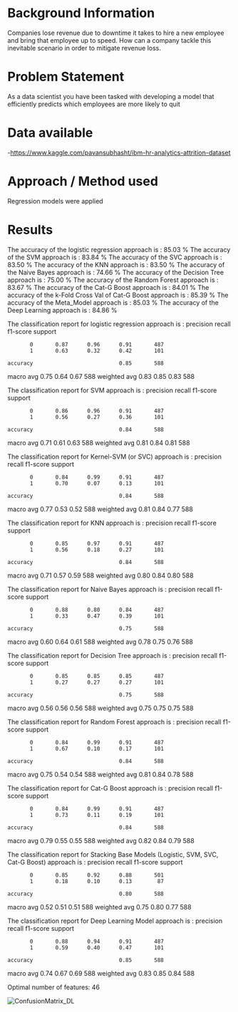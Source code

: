 # Background Information
Companies lose revenue due to downtime it takes to hire a new employee and bring that employee up to speed. How can a company tackle this inevitable scenario in order to mitigate revenue loss.

# Problem Statement
As a data scientist you have been tasked with developing a model that efficiently predicts which employees are more likely to quit

# Data available
-https://www.kaggle.com/pavansubhasht/ibm-hr-analytics-attrition-dataset

# Approach / Method used
Regression models were applied

# Results 
The accuracy of the logistic regression approach is                 : 85.03 %
The accuracy of the SVM approach is                                 : 83.84 %
The accuracy of the SVC approach is                                 : 83.50 %
The accuracy of the KNN approach is                                 : 83.50 %
The accuracy of the Naive Bayes approach is                         : 74.66 %
The accuracy of the Decision Tree approach is                       : 75.00 %
The accuracy of the Random Forest approach is                       : 83.67 %
The accuracy of the Cat-G Boost approach is                         : 84.01 %
The accuracy of the k-Fold Cross Val of Cat-G Boost approach is     : 85.39 %
The accuracy of the Meta_Model approach is                         : 85.03 %
The accuracy of the Deep Learning approach is                         : 84.86 %

The classification report for logistic regression approach is : 
              precision    recall  f1-score   support

           0       0.87      0.96      0.91       487
           1       0.63      0.32      0.42       101

    accuracy                           0.85       588
   macro avg       0.75      0.64      0.67       588
weighted avg       0.83      0.85      0.83       588

The classification report for SVM approach is : 
              precision    recall  f1-score   support

           0       0.86      0.96      0.91       487
           1       0.56      0.27      0.36       101

    accuracy                           0.84       588
   macro avg       0.71      0.61      0.63       588
weighted avg       0.81      0.84      0.81       588

The classification report for Kernel-SVM (or SVC) approach is : 
              precision    recall  f1-score   support

           0       0.84      0.99      0.91       487
           1       0.70      0.07      0.13       101

    accuracy                           0.84       588
   macro avg       0.77      0.53      0.52       588
weighted avg       0.81      0.84      0.77       588

The classification report for KNN approach is : 
              precision    recall  f1-score   support

           0       0.85      0.97      0.91       487
           1       0.56      0.18      0.27       101

    accuracy                           0.84       588
   macro avg       0.71      0.57      0.59       588
weighted avg       0.80      0.84      0.80       588

The classification report for Naive Bayes approach is : 
              precision    recall  f1-score   support

           0       0.88      0.80      0.84       487
           1       0.33      0.47      0.39       101

    accuracy                           0.75       588
   macro avg       0.60      0.64      0.61       588
weighted avg       0.78      0.75      0.76       588

The classification report for Decision Tree approach is : 
              precision    recall  f1-score   support

           0       0.85      0.85      0.85       487
           1       0.27      0.27      0.27       101

    accuracy                           0.75       588
   macro avg       0.56      0.56      0.56       588
weighted avg       0.75      0.75      0.75       588

The classification report for Random Forest approach is : 
              precision    recall  f1-score   support

           0       0.84      0.99      0.91       487
           1       0.67      0.10      0.17       101

    accuracy                           0.84       588
   macro avg       0.75      0.54      0.54       588
weighted avg       0.81      0.84      0.78       588

The classification report for Cat-G Boost approach is : 
              precision    recall  f1-score   support

           0       0.84      0.99      0.91       487
           1       0.73      0.11      0.19       101

    accuracy                           0.84       588
   macro avg       0.79      0.55      0.55       588
weighted avg       0.82      0.84      0.79       588

The classification report for Stacking Base Models (Logistic, SVM, SVC, Cat-G Boost) approach is : 
              precision    recall  f1-score   support

           0       0.85      0.92      0.88       501
           1       0.18      0.10      0.13        87

    accuracy                           0.80       588
   macro avg       0.52      0.51      0.51       588
weighted avg       0.75      0.80      0.77       588

The classification report for Deep Learning Model approach is : 
              precision    recall  f1-score   support

           0       0.88      0.94      0.91       487
           1       0.59      0.40      0.47       101

    accuracy                           0.85       588
   macro avg       0.74      0.67      0.69       588
weighted avg       0.83      0.85      0.84       588


Optimal number of features: 46

![ConfusionMatrix_DL](https://github.com/user-attachments/assets/b64dbfaf-5964-4ff1-89da-d570febd7ba8)

